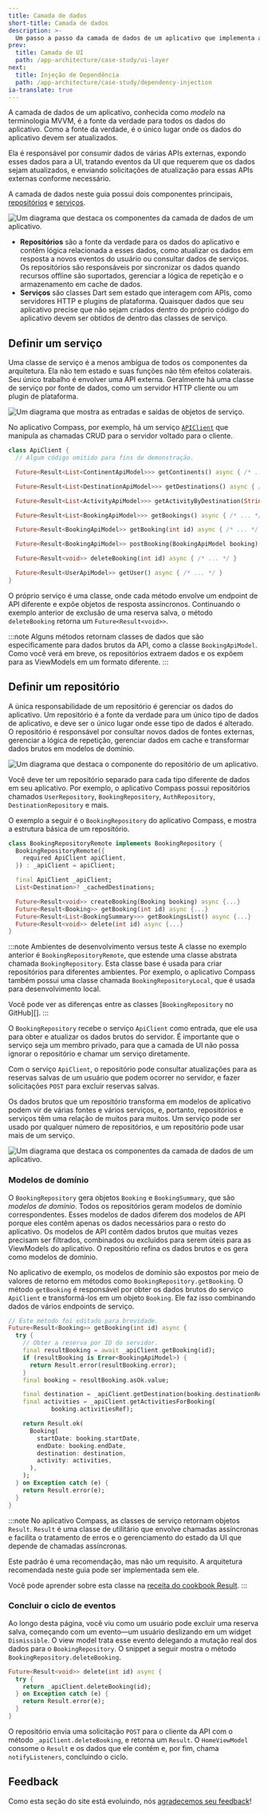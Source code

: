 ```yaml
---
title: Camada de dados
short-title: Camada de dados
description: >-
  Um passo a passo da camada de dados de um aplicativo que implementa a arquitetura MVVM.
prev:
  title: Camada de UI
  path: /app-architecture/case-study/ui-layer
next:
  title: Injeção de Dependência
  path: /app-architecture/case-study/dependency-injection
ia-translate: true
---
```


A camada de dados de um aplicativo, conhecida como *modelo* na terminologia MVVM,
é a fonte da verdade para todos os dados do aplicativo.
Como a fonte da verdade,
é o único lugar onde os dados do aplicativo devem ser atualizados.

Ela é responsável por consumir dados de várias APIs externas,
expondo esses dados para a UI,
tratando eventos da UI que requerem que os dados sejam atualizados,
e enviando solicitações de atualização para essas APIs externas conforme necessário.

A camada de dados neste guia possui dois componentes principais,
[repositórios][] e [serviços][].

![Um diagrama que destaca os componentes da camada de dados de um aplicativo.](/assets/images/docs/app-architecture/guide/feature-architecture-simplified-Data-highlighted.png)

*   **Repositórios** são a fonte da verdade para os dados do aplicativo e contêm
    lógica relacionada a esses dados, como atualizar os dados em resposta a novos
    eventos do usuário ou consultar dados de serviços. Os repositórios são responsáveis
    por sincronizar os dados quando recursos offline são suportados, gerenciar
    a lógica de repetição e o armazenamento em cache de dados.
*   **Serviços** são classes Dart sem estado que interagem com APIs, como
    servidores HTTP e plugins de plataforma. Quaisquer dados que seu aplicativo precise que não sejam
    criados dentro do próprio código do aplicativo devem ser obtidos de dentro das
    classes de serviço.

## Definir um serviço

Uma classe de serviço é a menos ambígua de todos os componentes da arquitetura.
Ela não tem estado e suas funções não têm efeitos colaterais.
Seu único trabalho é envolver uma API externa.
Geralmente há uma classe de serviço por fonte de dados,
como um servidor HTTP cliente ou um plugin de plataforma.

![Um diagrama que mostra as entradas e saídas de objetos de serviço.](/assets/images/docs/app-architecture/case-study/mvvm-case-study-services-architecture.png)

No aplicativo Compass, por exemplo, há um serviço [`APIClient`][] que
manipula as chamadas CRUD para o servidor voltado para o cliente.

```dart title=api_client.dart
class ApiClient {
  // Algum código omitido para fins de demonstração.

  Future<Result<List<ContinentApiModel>>> getContinents() async { /* ... */ }

  Future<Result<List<DestinationApiModel>>> getDestinations() async { /* ... */ }

  Future<Result<List<ActivityApiModel>>> getActivityByDestination(String ref) async { /* ... */ }

  Future<Result<List<BookingApiModel>>> getBookings() async { /* ... */ }

  Future<Result<BookingApiModel>> getBooking(int id) async { /* ... */ }

  Future<Result<BookingApiModel>> postBooking(BookingApiModel booking) async { /* ... */ }

  Future<Result<void>> deleteBooking(int id) async { /* ... */ }

  Future<Result<UserApiModel>> getUser() async { /* ... */ }
}
```

O próprio serviço é uma classe,
onde cada método envolve um endpoint de API diferente e
expõe objetos de resposta assíncronos.
Continuando o exemplo anterior de exclusão de uma reserva salva,
o método `deleteBooking` retorna um `Future<Result<void>>`.

:::note
Alguns métodos retornam classes de dados que são
especificamente para dados brutos da API,
como a classe `BookingApiModel`.
Como você verá em breve, os repositórios extraem dados e
os expõem para as ViewModels em um formato diferente.
:::

## Definir um repositório

A única responsabilidade de um repositório é gerenciar os dados do aplicativo.
Um repositório é a fonte da verdade para um único tipo de dados de aplicativo,
e deve ser o único lugar onde esse tipo de dados é alterado.
O repositório é responsável por consultar novos dados de fontes externas,
gerenciar a lógica de repetição, gerenciar dados em cache
e transformar dados brutos em modelos de domínio.

![Um diagrama que destaca o componente do repositório de um aplicativo.](/assets/images/docs/app-architecture/guide/feature-architecture-simplified-Repository-highlighted.png)

Você deve ter um repositório separado para
cada tipo diferente de dados em seu aplicativo.
Por exemplo, o aplicativo Compass possui repositórios chamados `UserRepository`,
`BookingRepository`, `AuthRepository`, `DestinationRepository` e mais.

O exemplo a seguir é o `BookingRepository` do aplicativo Compass,
e mostra a estrutura básica de um repositório.

```dart title=booking_repository_remote.dart
class BookingRepositoryRemote implements BookingRepository {
  BookingRepositoryRemote({
    required ApiClient apiClient,
  }) : _apiClient = apiClient;

  final ApiClient _apiClient;
  List<Destination>? _cachedDestinations;

  Future<Result<void>> createBooking(Booking booking) async {...}
  Future<Result<Booking>> getBooking(int id) async {...}
  Future<Result<List<BookingSummary>>> getBookingsList() async {...}
  Future<Result<void>> delete(int id) async {...}
}
```

:::note Ambientes de desenvolvimento versus teste
A classe no exemplo anterior é `BookingRepositoryRemote`,
que estende uma classe abstrata chamada `BookingRepository`.
Esta classe base é usada para criar repositórios para diferentes ambientes.
Por exemplo, o aplicativo Compass também possui uma classe chamada `BookingRepositoryLocal`,
que é usada para desenvolvimento local.

Você pode ver as diferenças entre as
classes [`BookingRepository` no GitHub][].
:::

O `BookingRepository` recebe o serviço `ApiClient` como entrada,
que ele usa para obter e atualizar os dados brutos do servidor.
É importante que o serviço seja um membro privado,
para que a camada de UI não possa ignorar o repositório e chamar um serviço diretamente.

Com o serviço `ApiClient`,
o repositório pode consultar atualizações para as reservas salvas de um usuário que
podem ocorrer no servidor, e fazer solicitações `POST` para excluir reservas salvas.

Os dados brutos que um repositório transforma em modelos de aplicativo podem vir de
várias fontes e vários serviços,
e, portanto, repositórios e serviços têm uma relação de muitos para muitos.
Um serviço pode ser usado por qualquer número de repositórios,
e um repositório pode usar mais de um serviço.

![Um diagrama que destaca os componentes da camada de dados de um aplicativo.](/assets/images/docs/app-architecture/guide/feature-architecture-simplified-Data-highlighted.png)

### Modelos de domínio

O `BookingRepository` gera objetos `Booking` e `BookingSummary`,
que são *modelos de domínio*.
Todos os repositórios geram modelos de domínio correspondentes.
Esses modelos de dados diferem dos modelos de API porque eles contêm apenas os dados
necessários para o resto do aplicativo.
Os modelos de API contêm dados brutos que muitas vezes precisam ser filtrados,
combinados ou excluídos para serem úteis para as ViewModels do aplicativo.
O repositório refina os dados brutos e os gera como modelos de domínio.

No aplicativo de exemplo, os modelos de domínio são expostos por meio de
valores de retorno em métodos como `BookingRepository.getBooking`.
O método `getBooking` é responsável por obter os dados brutos do
serviço `ApiClient` e transformá-los em um objeto `Booking`.
Ele faz isso combinando dados de vários endpoints de serviço.

```dart title=booking_repository_remote.dart highlightLines=14-21
// Este método foi editado para brevidade.
Future<Result<Booking>> getBooking(int id) async {
  try {
    // Obter a reserva por ID do servidor.
    final resultBooking = await _apiClient.getBooking(id);
    if (resultBooking is Error<BookingApiModel>) {
      return Result.error(resultBooking.error);
    }
    final booking = resultBooking.asOk.value;

    final destination = _apiClient.getDestination(booking.destinationRef);
    final activities = _apiClient.getActivitiesForBooking(
            booking.activitiesRef);

    return Result.ok(
      Booking(
        startDate: booking.startDate,
        endDate: booking.endDate,
        destination: destination,
        activity: activities,
      ),
    );
  } on Exception catch (e) {
    return Result.error(e);
  }
}
```

:::note
No aplicativo Compass, as classes de serviço retornam objetos `Result`.
`Result` é uma classe de utilitário que envolve chamadas assíncronas e
facilita o tratamento de erros e o gerenciamento do estado da UI que depende
de chamadas assíncronas.

Este padrão é uma recomendação, mas não um requisito.
A arquitetura recomendada neste guia pode ser implementada sem ele.

Você pode aprender sobre esta classe na [receita do cookbook Result][].
:::

### Concluir o ciclo de eventos

Ao longo desta página, você viu como um usuário pode excluir uma reserva salva,
começando com um evento—um usuário deslizando em um widget `Dismissible`.
O view model trata esse evento delegando
a mutação real dos dados para o `BookingRepository`.
O snippet a seguir mostra o método `BookingRepository.deleteBooking`.

```dart title=booking_repository_remote.dart
Future<Result<void>> delete(int id) async {
  try {
    return _apiClient.deleteBooking(id);
  } on Exception catch (e) {
    return Result.error(e);
  }
}
```

O repositório envia uma solicitação `POST` para o cliente da API com
o método `_apiClient.deleteBooking`,
e retorna um `Result`. O `HomeViewModel` consome o `Result` e os dados que ele contém e,
por fim, chama `notifyListeners`,
concluindo o ciclo.

[repositórios]: /app-architecture/guide#repositories
[serviços]: /app-architecture/guide#services
[`APIClient`]: https://github.com/flutter/samples/blob/main/compass_app/app/lib/data/services/api/api_client.dart
[`sealed`]: {{site.dart-site}}/language/class-modifiers#sealed
[classes `BookingRepository` no GitHub]: https://github.com/flutter/samples/tree/main/compass_app/app/lib/data/repositories/booking
[receita do cookbook Result]: /app-architecture/design-patterns/result

[//]: # (todo ewindmill@ - atualizar link do Result após #11444 chegar)

## Feedback

Como esta seção do site está evoluindo,
nós [agradecemos seu feedback][]!

[agradecemos seu feedback]: https://google.qualtrics.com/jfe/form/SV_4T0XuR9Ts29acw6?page="case-study/data-layer"
